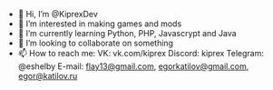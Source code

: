- 👋 Hi, I’m @KiprexDev
- 👀 I’m interested in making games and mods
- 🌱 I’m currently learning Python, PHP, Javascrypt and Java
- 💞️ I’m looking to collaborate on something
- 📫 How to reach me:
VK: vk.com/kiprex
Discord: kiprex
Telegram: @eshelby
E-mail: flay13@gmail.com, egorkatilov@gmail.com, egor@katilov.ru

<!---
Pro100egaDev/Pro100egaDev is a ✨ special ✨ repository because its `README.md` (this file) appears on your GitHub profile.
You can click the Preview link to take a look at your changes.
--->
